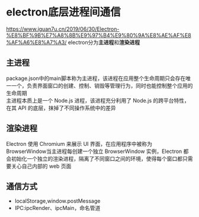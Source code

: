 # electron底层进程间通信
https://www.iguan7u.cn/2019/06/30/Electron-%E8%BF%9B%E7%A8%8B%E9%97%B4%E9%80%9A%E8%AE%AF%E8%AF%A6%E8%A7%A3/
electron分为**主进程**和**渲染进程**
## 主进程
package.json中的main脚本称为主进程，该进程在应用整个生命周期只会存在唯一一个，负责界面窗口的创建、控制、销毁等管理行为，同时也能控制整个应用的生命周期    
主进程本质上是一个 Node.js 进程，该进程充分利用了 Node.js 的跨平台特性，在其 API 的底层，抹掉了不同操作系统中的差异
## 渲染进程
Electron 使用 Chromium 来展示 UI 界面，在应用程序中被称为 BrowserWindow当主进程每创建一个独立 BrowserWindow 实例，Electron 都会初始化一个独立的渲染进程，隔离了不同窗口之间的环境，使得每个窗口都只需要关心自己内部的 web 页面
## 通信方式
* localStorage,window.postMessage
* IPC:ipcRender、ipcMain，命名管道
